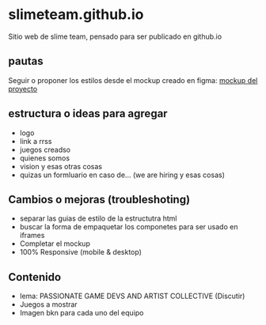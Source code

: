 # slimeteam.github.io

Sitio web de slime team, pensado para ser publicado en github.io

## pautas
Seguir o proponer los estilos desde el mockup creado en figma:
[mockup del proyecto](https://www.figma.com/file/XfBdddqbCkFeinc7FeUaIK/Slime-group-UI?node-id=304%3A3)

## estructura o ideas para agregar
- logo
- link a rrss
- juegos creadso
- quienes somos
- vision y esas otras cosas
- quizas un formluario en caso de... (we are hiring y esas cosas)


## Cambios o mejoras (troubleshoting)
- separar las guias de estilo de la estructutra html
- buscar la forma de empaquetar los componetes para ser usado en iframes
- Completar el mockup
- 100% Responsive (mobile & desktop)

## Contenido
- lema: PASSIONATE GAME DEVS AND ARTIST COLLECTIVE (Discutir)
- Juegos a mostrar
- Imagen bkn para cada uno del equipo 
